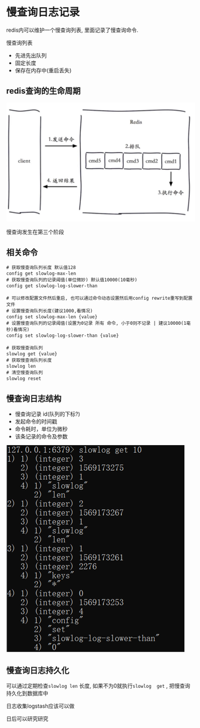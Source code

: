 # 慢查询日志记录

redis内可以维护一个慢查询列表, 里面记录了慢查询命令. 

慢查询列表

*   先进先出队列
*   固定长度
*   保存在内存中(重启丢失)



## redis查询的生命周期

![1569172432911](慢查询.assets/1569172432911.png)

慢查询发生在第三个阶段



## 相关命令

```shell
# 获取慢查询队列长度 默认值128
config get slowlog-max-len
# 获取慢查询队列的记录阈值(单位微妙) 默认值10000(10毫秒)
config get slowlog-log-slower-than 

# 可以修改配置文件然后重启, 也可以通过命令动态设置然后用config rewrite重写到配置文件
# 设置慢查询队列长度(建议1000,看情况)
config set slowlog-max-len {value}
# 设置慢查询队列的记录阈值(设置为0记录 所有 命令, 小于0则不记录 | 建议10000(1毫秒)看情况)
config set slowlog-log-slower-than {value}

# 获取慢查询队列
slowlog get {value}
# 获取慢查询队列长度
slowlog len
# 清空慢查询队列
slowlog reset
```



## 慢查询日志结构

*   慢查询记录 id(队列的下标?)
*   发起命令的时间戳
*   命令耗时，单位为微秒
*   该条记录的命令及参数

![慢查询日志结构](慢查询.assets/1569173648922.png)



## 慢查询日志持久化

可以通过定期检查`slowlog len` 长度, 如果不为0就执行`slowlog  get` , 把慢查询持久化到数据库中

日志收集logstash应该可以做

日后可以研究研究

